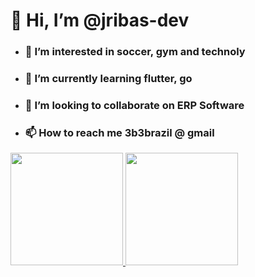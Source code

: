 # 👋 Hi, I’m @jribas-dev
- ### 👀 I’m interested in soccer, gym and technoly
- ### 🌱 I’m currently learning flutter, go
- ### 💞️ I’m looking to collaborate on ERP Software
- ### 📫 How to reach me 3b3brazil @ gmail

<div>
<a href="https://github.com/lerufato">
<img height="180em" src="https://github-readme-stats.vercel.app/api/top-langs/?username=jribas-dev&layout=compact&langs_count=7&theme=dracula"/>
<img height="180em" src="https://github-readme-stats.vercel.app/api?username=jribas-dev&show_icons=true&theme=dracula&include_all_commits=true&count_private=true"/>
</div>

<!---
jribas-dev/jribas-dev is a ✨ special ✨ repository because its `README.md` (this file) appears on your GitHub profile.
You can click the Preview link to take a look at your changes.
--->
